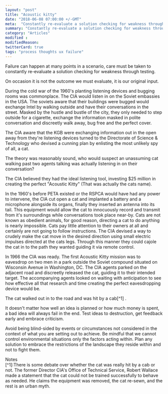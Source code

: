 ```yaml
---
layout: "post"
title: "Acoustic kitty"
date: "2018-06-08 07:00:00 +/-GMT"
meta:  "Constantly re-evaluate a solution checking for weakness through testing"
summary: "Constantly re-evaluate a solution checking for weakness through testing"
category: "Articles"
modified :
modifiedReason:
twitterCard: true
tags: "process thoughts ux failure"
---
```


Failure can happen at many points in a scenario, care must be taken to constantly re-evaluate a solution checking for weakness through testing.

On occasion it is not the outcome we must evaluate, it is our original input.

During the cold war of the 1960's planting listening devices and bugging rooms was commonplace. The CIA would listen in on the Soviet embassies in the USA. The soviets aware that their buildings were bugged would exchange Intel by walking outside and have their conversations in the street. Masked by the hustle and bustle of the city, they only needed to step outside for a cigarette, exchange the information masked in polite conversation and discreetly walk away, bug free and the perfect cover.

The CIA aware that the KGB were exchanging information out in the open away from they're listening devices turned to the Directorate of Science & Technology who devised a cunning plan by enlisting the most unlikely spy of all, a cat.

The theory was reasonably sound, who would suspect an unassuming cat walking past two agents talking was actually listening in on their conversation?

The CIA believed they had the ideal listening tool, investing $25 million in creating the perfect "Acoustic Kitty" (That was actually the cats name).

In the 1960's before PETA existed or the RSPCA would have had any power to intervene, the CIA cut open a cat and implanted a battery and a microphone alongside its organs, finally they inserted an antenna into its tail. This equipment would allow the cat to innocuously record and transmit from it's surroundings while conversations took place near-by. Cats are not known as obedient animals, for good reason, directing a cat to do anything is nearly impossible. Cats pay little attention to their owners at all and certainly are not going to follow instructions. The CIA devised a way to crudely make the cat move in the desired direction using small electric impulses directed at the cats legs. Through this manner they could cajole the cat in to the path they wanted guiding it via remote control.

In 1966 the CIA was ready. The first Acoustic Kitty mission was to eavesdrop on two men in a park outside the Soviet compound situated on Wisconsin Avenue in Washington, DC. The CIA agents parked on the adjacent road and discreetly released the cat, guiding it to their intended target. The accompanying agents looked on waiting with anticipation to see how effective all that research and time creating the perfect eavesdropping device would be.

The cat walked out in to the road and was hit by a cab[^1] .

It doesn't matter how well an idea is planned or how much money is spent, a bad idea will always fail in the end. Test ideas to destruction, get feedback early and embrace criticism.

Avoid being blind-sided by events or circumstances not considered in the context of what you are setting out to achieve. Be mindful that we cannot control environmental situations only the factors acting within. Plan any solution to embrace the restrictions of the landscape they reside within and not to fight them.

<div class="f-mono black f7 ttu" data-type="notes"><span>Notes</span></div>
[^1]:There is some debate over whether the cat was really hit by a cab or not. The former Director CIA's Office of Technical Service, Robert Wallace made a statement that the cat could not be trained successfully to behave as needed. He claims the equipment was removed, the cat re-sewn, and the rest is an urban myth.

